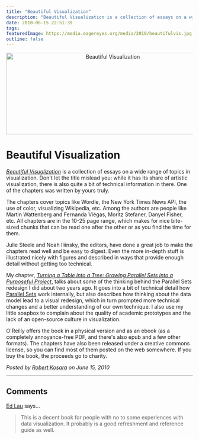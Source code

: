```yaml
---
title: "Beautiful Visualization"
description: "Beautiful Visualization is a collection of essays on a wide range of topics in visualization. Don't let the title mislead you: while it has its share of artistic visualization, there is also quite a bit of technical information in there. One of the chapters was written by yours truly."
date: 2010-06-15 22:51:39
tags: 
featuredImage: https://media.eagereyes.org/media/2010/beautifulvis.jpg
outline: false
---
```


<p align="center"><img src="https://media.eagereyes.org/media/2010/beautifulvis.jpg" width="560" height="220" alt="Beautiful Visualization"></p>

# Beautiful Visualization

<a href="http://oreilly.com/catalog/0636920000617"><em>Beautiful Visualization</em></a> is a collection of essays on a wide range of topics in visualization. Don't let the title mislead you: while it has its share of artistic visualization, there is also quite a bit of technical information in there. One of the chapters was written by yours truly.

The chapters cover topics like Wordle, the New York Times News API, the use of color, visualizing Wikipedia, etc. Among the authors are people like Martin Wattenberg and Fernanda Viégas, Moritz Stefaner, Danyel Fisher, etc. All chapters are in the 10-25 page range, which makes for nice bite-sized chunks that can be read one after the other or as you find the time for them.

Julie Steele and Noah Iliinsky, the editors, have done a great job to make the chapters read well and be easy to digest. Even the more in-depth stuff is illustrated nicely with figures and described in ways that provide enough detail without getting too technical.

My chapter, <a href="/publications/Kosara_BeautifulVis_2010.html"><em>Turning a Table into a Tree: Growing Parallel Sets into a Purposeful Project</em></a>, talks about some of the thinking behind the Parallel Sets redesign I did about two years ago. It goes into a bit of technical detail how <a href="/parallel-sets">Parallel Sets</a> work internally, but also describes how thinking about the data model lead to a visual redesign, which in turn prompted more technical changes and a better understanding of our own technique. I also use my little soapbox to complain about the quality of academic prototypes and the lack of an open-source culture in visualization.

O'Reilly offers the book in a physical version and as an ebook (as a completely annoyance-free PDF, and there's also epub and a few other formats). The chapters have also been released under a creative commons license, so you can find most of them posted on the web somewhere. If you buy the book, the proceeds go to charity.


_Posted by <a href="/about">Robert Kosara</a> on June 15, 2010_


<aside class="comments">

---
## Comments

<a href="http://edmondlau.ca" rel="nofollow noopener" target="_blank">Ed Lau</a> says…
>	This is a decent book for people with no to some experiences with data visualization.  It probably is a good refreshment and reference guide as well.

</aside>

